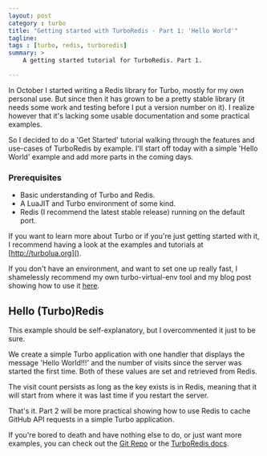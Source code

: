 ```yaml
---
layout: post
category : turbo
title: "Getting started with TurboRedis - Part 1: 'Hello World'"
tagline: 
tags : [turbo, redis, turboredis]
summary: >
    A getting started tutorial for TurboRedis. Part 1.

---
```



In October I started writing a Redis library for Turbo, mostly for my own
personal use. But since then it has grown to be a pretty stable library 
(it needs some work and testing before I put a version number on it).
I realize however that it's lacking some usable documentation and some practical examples.

So I decided to do a 'Get Started' tutorial walking through the features
and use-cases of TurboRedis by example. I'll start off today with a simple
'Hello World' example and add more parts in the coming days.

### Prerequisites
- Basic understanding of Turbo and Redis.
- A LuaJIT and Turbo environment of some kind.
- Redis (I recommend the latest stable release) running on the default port.

If you want to learn more about Turbo or if you're just getting started with it,
I recommend having a look at the examples and tutorials at [http://turbolua.org]().

If you don't have an environment, and want to set one up really fast, I shamelessly
recommend my own turbo-virtual-env tool and my blog post showing how to
use it [here](/turbo/2013/07/14/turbo-virtual-env/).


## Hello (Turbo)Redis

This example should be self-explanatory, but I overcommented it just to
be sure.

We create a simple Turbo application with one handler that displays
the message 'Hello World!!!' and the number of visits since the
server was started the first time. 
Both of these values are set and retrieved from Redis.

The visit count persists as long as the key exists is in Redis, meaning
that it will start from where it was last time if you restart the server.

<script src="https://gist.github.com/enotodden/6badce365df637481efe.js">
</script>

That's it. Part 2 will be more practical showing how to use Redis to cache
GitHub API requests in a simple Turbo application.

If you're bored to death and have nothing else to do, or just want more examples,
you can check out the [Git Repo](https://github.com/enotodden/turboredis) or
the [TurboRedis docs](https://blog.puvoid.com/turboredis/).
